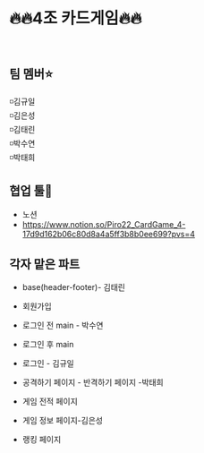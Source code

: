 # 🔥🔥4조 카드게임🔥🔥
<br>

## 팀 멤버⭐️
◽김규일<br>
◽김은성<br>
◽김태린<br>
◽박수연<br>
◽박태희<br>

## 협업 툴🔨
- 노션
- https://www.notion.so/Piro22_CardGame_4-17d9d162b06c80d8a4a5ff3b8b0ee699?pvs=4

## 각자 맡은 파트

- base(header-footer)- 김태린 <br>
- 회원가입 

- 로그인 전 main - 박수연<br>
- 로그인 후 main 

- 로그인 - 김규일

- 공격하기 페이지 - 반격하기 페이지 -박태희<br>
- 게임 전적 페이지 

- 게임 정보 페이지-김은성<br>
- 랭킹 페이지
